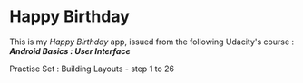 # Happy Birthday

This is my *Happy Birthday* app, issued from the following Udacity's course : ***Android Basics : User Interface***

Practise Set : Building Layouts - step 1 to 26
